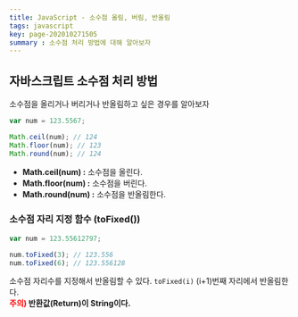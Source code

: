```yaml
---
title: JavaScript - 소수점 올림, 버림, 반올림
tags: javascript
key: page-202010271505
summary : 소수점 처리 방법에 대해 알아보자
---
```


## 자바스크립트 소수점 처리 방법
소수점을 올리거나 버리거나 반올림하고 싶은 경우를 알아보자
<br/>

```javascript
var num = 123.5567;

Math.ceil(num); // 124
Math.floor(num); // 123
Math.round(num); // 124
```
- <b>Math.ceil(num) :</b> 소수점을 올린다. <br/>
- <b>Math.floor(num) :</b> 소수점을 버린다. <br/>
- <b>Math.round(num) :</b> 소수점을 반올림한다. <br/>

### 소수점 자리 지정 함수 (toFixed())
```javascript
var num = 123.55612797;

num.toFixed(3); // 123.556
num.toFixed(6); // 123.556128
```
소수점 자리수를 지정해서 반올림할 수 있다. ```toFixed(i)```  (i+1)번째 자리에서 반올림한다.<br/>
<b><font color="red">주의)</font> 반환값(Return)이 String이다.</b>
